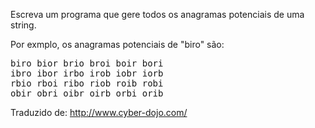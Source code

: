 <div id="descricao_problema">
<p>Escreva um programa que gere todos os anagramas potenciais de uma string.</p>
<p>Por exmplo, os anagramas potenciais de "biro" são:</p>
<pre>
biro bior brio broi boir bori
ibro ibor irbo irob iobr iorb
rbio rboi ribo riob roib robi
obir obri oibr oirb orbi orib
</pre>
<p>Traduzido de: <a href="http://www.cyber-dojo.com/">http://www.cyber-dojo.com/</a></p>
</div>